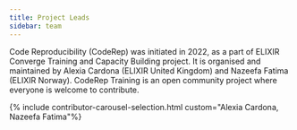 ```yaml
---
title: Project Leads
sidebar: team
---
```

Code Reproducibility (CodeRep) was initiated in 2022, as a part of ELIXIR Converge Training and Capacity Building project. It is organised and maintained by Alexia Cardona (ELIXIR United Kingdom) and Nazeefa Fatima (ELIXIR Norway). CodeRep Training is an open community project where everyone is welcome to contribute.

{% include contributor-carousel-selection.html custom="Alexia Cardona, Nazeefa Fatima"%}
